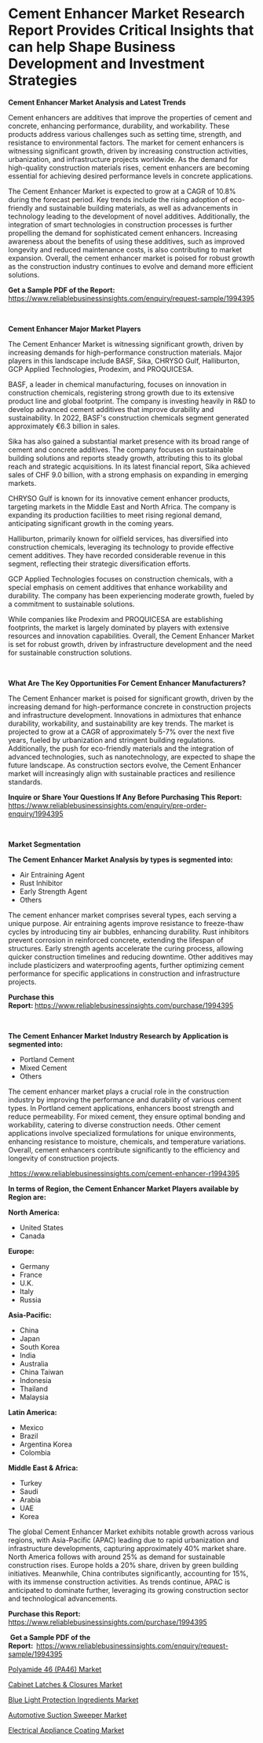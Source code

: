 <p><h1>Cement Enhancer Market Research Report Provides Critical Insights that can help Shape Business Development and Investment Strategies</h1></p><p><strong>Cement Enhancer Market Analysis and Latest Trends</strong></p>
<p><p>Cement enhancers are additives that improve the properties of cement and concrete, enhancing performance, durability, and workability. These products address various challenges such as setting time, strength, and resistance to environmental factors. The market for cement enhancers is witnessing significant growth, driven by increasing construction activities, urbanization, and infrastructure projects worldwide. As the demand for high-quality construction materials rises, cement enhancers are becoming essential for achieving desired performance levels in concrete applications. </p><p>The Cement Enhancer Market is expected to grow at a CAGR of 10.8% during the forecast period. Key trends include the rising adoption of eco-friendly and sustainable building materials, as well as advancements in technology leading to the development of novel additives. Additionally, the integration of smart technologies in construction processes is further propelling the demand for sophisticated cement enhancers. Increasing awareness about the benefits of using these additives, such as improved longevity and reduced maintenance costs, is also contributing to market expansion. Overall, the cement enhancer market is poised for robust growth as the construction industry continues to evolve and demand more efficient solutions.</p></p>
<p><strong>Get a Sample PDF of the Report:&nbsp;</strong> <a href="https://www.reliablebusinessinsights.com/enquiry/request-sample/1994395?utm_campaign=2104&utm_medium=2&utm_source=Github&utm_content=ia&utm_term=30012025&utm_id=cement-enhancer">https://www.reliablebusinessinsights.com/enquiry/request-sample/1994395</a></p>
<p>&nbsp;</p>
<p><strong>Cement Enhancer Major Market Players</strong></p>
<p><p>The Cement Enhancer Market is witnessing significant growth, driven by increasing demands for high-performance construction materials. Major players in this landscape include BASF, Sika, CHRYSO Gulf, Halliburton, GCP Applied Technologies, Prodexim, and PROQUICESA.</p><p>BASF, a leader in chemical manufacturing, focuses on innovation in construction chemicals, registering strong growth due to its extensive product line and global footprint. The company is investing heavily in R&D to develop advanced cement additives that improve durability and sustainability. In 2022, BASF's construction chemicals segment generated approximately €6.3 billion in sales.</p><p>Sika has also gained a substantial market presence with its broad range of cement and concrete additives. The company focuses on sustainable building solutions and reports steady growth, attributing this to its global reach and strategic acquisitions. In its latest financial report, Sika achieved sales of CHF 9.0 billion, with a strong emphasis on expanding in emerging markets.</p><p>CHRYSO Gulf is known for its innovative cement enhancer products, targeting markets in the Middle East and North Africa. The company is expanding its production facilities to meet rising regional demand, anticipating significant growth in the coming years.</p><p>Halliburton, primarily known for oilfield services, has diversified into construction chemicals, leveraging its technology to provide effective cement additives. They have recorded considerable revenue in this segment, reflecting their strategic diversification efforts.</p><p>GCP Applied Technologies focuses on construction chemicals, with a special emphasis on cement additives that enhance workability and durability. The company has been experiencing moderate growth, fueled by a commitment to sustainable solutions.</p><p>While companies like Prodexim and PROQUICESA are establishing footprints, the market is largely dominated by players with extensive resources and innovation capabilities. Overall, the Cement Enhancer Market is set for robust growth, driven by infrastructure development and the need for sustainable construction solutions.</p></p>
<p>&nbsp;</p>
<p><strong>What Are The Key Opportunities For Cement Enhancer Manufacturers?</strong></p>
<p><p>The Cement Enhancer market is poised for significant growth, driven by the increasing demand for high-performance concrete in construction projects and infrastructure development. Innovations in admixtures that enhance durability, workability, and sustainability are key trends. The market is projected to grow at a CAGR of approximately 5-7% over the next five years, fueled by urbanization and stringent building regulations. Additionally, the push for eco-friendly materials and the integration of advanced technologies, such as nanotechnology, are expected to shape the future landscape. As construction sectors evolve, the Cement Enhancer market will increasingly align with sustainable practices and resilience standards.</p></p>
<p><strong>Inquire or Share Your Questions If Any Before Purchasing This Report:</strong> <a href="https://www.reliablebusinessinsights.com/enquiry/pre-order-enquiry/1994395?utm_campaign=2104&utm_medium=2&utm_source=Github&utm_content=ia&utm_term=30012025&utm_id=cement-enhancer">https://www.reliablebusinessinsights.com/enquiry/pre-order-enquiry/1994395</a></p>
<p>&nbsp;</p>
<p><strong>Market Segmentation</strong></p>
<p><strong>The Cement Enhancer Market Analysis by types is segmented into:</strong></p>
<p><ul><li>Air Entraining Agent</li><li>Rust Inhibitor</li><li>Early Strength Agent</li><li>Others</li></ul></p>
<p><p>The cement enhancer market comprises several types, each serving a unique purpose. Air entraining agents improve resistance to freeze-thaw cycles by introducing tiny air bubbles, enhancing durability. Rust inhibitors prevent corrosion in reinforced concrete, extending the lifespan of structures. Early strength agents accelerate the curing process, allowing quicker construction timelines and reducing downtime. Other additives may include plasticizers and waterproofing agents, further optimizing cement performance for specific applications in construction and infrastructure projects.</p></p>
<p><strong>Purchase this Report:&nbsp;</strong><a href="https://www.reliablebusinessinsights.com/purchase/1994395?utm_campaign=2104&utm_medium=2&utm_source=Github&utm_content=ia&utm_term=30012025&utm_id=cement-enhancer">https://www.reliablebusinessinsights.com/purchase/1994395</a></p>
<p>&nbsp;</p>
<p><strong>The Cement Enhancer Market Industry Research by Application is segmented into:</strong></p>
<p><ul><li>Portland Cement</li><li>Mixed Cement</li><li>Others</li></ul></p>
<p><p>The cement enhancer market plays a crucial role in the construction industry by improving the performance and durability of various cement types. In Portland cement applications, enhancers boost strength and reduce permeability. For mixed cement, they ensure optimal bonding and workability, catering to diverse construction needs. Other cement applications involve specialized formulations for unique environments, enhancing resistance to moisture, chemicals, and temperature variations. Overall, cement enhancers contribute significantly to the efficiency and longevity of construction projects.</p></p>
<p><a href="https://www.reliablebusinessinsights.com/cement-enhancer-r1994395?utm_campaign=2104&utm_medium=2&utm_source=Github&utm_content=ia&utm_term=30012025&utm_id=cement-enhancer">&nbsp;https://www.reliablebusinessinsights.com/cement-enhancer-r1994395</a></p>
<p><strong>In terms of Region, the Cement Enhancer Market Players available by Region are:</strong></p>
<p>
    <p> <strong> North America: </strong>
        <ul>
            <li>United States</li>
            <li>Canada</li>
        </ul>
        </p> 
    <p> <strong> Europe: </strong>
        <ul>
            <li>Germany</li>
            <li>France</li>
            <li>U.K.</li>
            <li>Italy</li>
            <li>Russia</li>
        </ul>
        </p> 
    <p> <strong> Asia-Pacific: </strong>
        <ul>
            <li>China</li>
            <li>Japan</li>
            <li>South Korea</li>
            <li>India</li>
            <li>Australia</li>
            <li>China Taiwan</li>
            <li>Indonesia</li>
            <li>Thailand</li>
            <li>Malaysia</li>
        </ul>
        </p> 
    <p> <strong> Latin America: </strong>
        <ul>
            <li>Mexico</li>
            <li>Brazil</li>
            <li>Argentina Korea</li>
            <li>Colombia</li>
        </ul>
        </p> 
    <p> <strong> Middle East & Africa: </strong>
        <ul>
            <li>Turkey</li>
            <li>Saudi</li>
            <li>Arabia</li>
            <li>UAE</li>
            <li>Korea</li>
        </ul>
    </p>
    </p>
<p><p>The global Cement Enhancer Market exhibits notable growth across various regions, with Asia-Pacific (APAC) leading due to rapid urbanization and infrastructure developments, capturing approximately 40% market share. North America follows with around 25% as demand for sustainable construction rises. Europe holds a 20% share, driven by green building initiatives. Meanwhile, China contributes significantly, accounting for 15%, with its immense construction activities. As trends continue, APAC is anticipated to dominate further, leveraging its growing construction sector and technological advancements.</p></p>
<p><strong>Purchase this Report: </strong><a href="https://www.reliablebusinessinsights.com/purchase/1994395?utm_campaign=2104&utm_medium=2&utm_source=Github&utm_content=ia&utm_term=30012025&utm_id=cement-enhancer">https://www.reliablebusinessinsights.com/purchase/1994395</a></p>
<p>&nbsp;<strong>Get a Sample PDF of the Report:&nbsp;&nbsp;</strong><a href="https://www.reliablebusinessinsights.com/enquiry/request-sample/1994395?utm_campaign=2104&utm_medium=2&utm_source=Github&utm_content=ia&utm_term=30012025&utm_id=cement-enhancer">https://www.reliablebusinessinsights.com/enquiry/request-sample/1994395</a></p>
<p><strong></strong></p>
<p><p><a href="https://www.linkedin.com/pulse/polyamide-46-pa46-market-size-share-analysis-for2025-2032-thiyf?utm_campaign=2104&utm_medium=2&utm_source=Github&utm_content=ia&utm_term=30012025&utm_id=cement-enhancer">Polyamide 46 (PA46) Market</a></p><p><a href="https://www.linkedin.com/pulse/cabinet-latches-closures-market-strategic-insights-product-7wxcf?utm_campaign=2104&utm_medium=2&utm_source=Github&utm_content=ia&utm_term=30012025&utm_id=cement-enhancer">Cabinet Latches & Closures Market</a></p><p><a href="https://www.linkedin.com/pulse/blue-light-protection-ingredients-market-evolution-key-trends-urxxf?utm_campaign=2104&utm_medium=2&utm_source=Github&utm_content=ia&utm_term=30012025&utm_id=cement-enhancer">Blue Light Protection Ingredients Market</a></p><p><a href="https://www.linkedin.com/pulse/global-automotive-suction-sweeper-market-trends-applications-7adic?utm_campaign=2104&utm_medium=2&utm_source=Github&utm_content=ia&utm_term=30012025&utm_id=cement-enhancer">Automotive Suction Sweeper Market</a></p><p><a href="https://www.linkedin.com/pulse/market-trends-electrical-appliance-coating-industry-size-share-zoqqf?utm_campaign=2104&utm_medium=2&utm_source=Github&utm_content=ia&utm_term=30012025&utm_id=cement-enhancer">Electrical Appliance Coating Market</a></p></p>